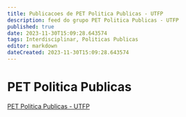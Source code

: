 ```yaml
---
title: Publicacoes de PET Politica Publicas - UTFP 
description: feed do grupo PET Politica Publicas - UTFP
published: true
date: 2023-11-30T15:09:28.643574
tags: Interdisciplinar, Politicas Publicas
editor: markdown
dateCreated: 2023-11-30T15:09:28.643574
---
```


# PET Politica Publicas
[PET Politica Publicas - UTFP](/grupo/96PETPoliticaPublicasUTFP.md)